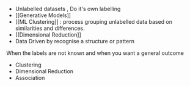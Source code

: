 - Unlabelled datasets , Do it's own labelling
- [[Generative Models]]
- [[ML Clustering]] : process grouping unlabelled data based on similarities and differences.
- [[Dimensional Reduction]]
- Data Driven by recognise a structure or pattern


When the labels are not  known and when you want a general outcome
 - Clustering 
 - Dimensional Reduction
 - Association